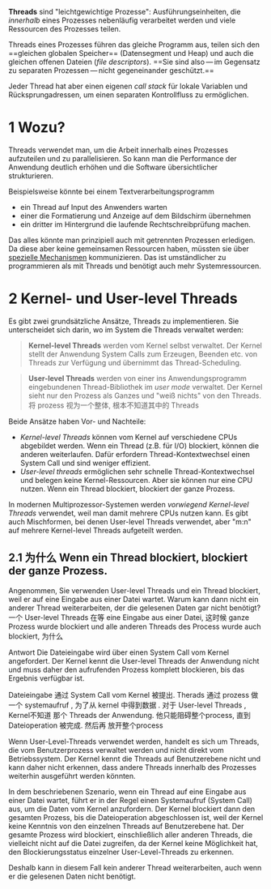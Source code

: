 
**Threads** sind "leichtgewichtige Prozesse": Ausführungseinheiten, die _innerhalb_ eines Prozesses nebenläufig verarbeitet werden und viele Ressourcen des Prozesses teilen.

Threads eines Prozesses führen das gleiche Programm aus, teilen sich den ==gleichen globalen Speicher== (Datensegment und Heap) und auch die gleichen offenen Dateien (_file descriptors_). ==Sie sind also — im Gegensatz zu separaten Prozessen — nicht gegeneinander geschützt.==

Jeder Thread hat aber einen eigenen _call stack_ für lokale Variablen und Rücksprungadressen, um einen separaten Kontrollfluss zu ermöglichen.

# 1 Wozu?

Threads verwendet man, um die Arbeit innerhalb eines Prozesses aufzuteilen und zu parallelisieren. So kann man die Performance der Anwendung deutlich erhöhen und die Software übersichtlicher strukturieren.

Beispielsweise könnte bei einem Textverarbeitungsprogramm
- ein Thread auf Input des Anwenders warten
- einer die Formatierung und Anzeige auf dem Bildschirm übernehmen
- ein dritter im Hintergrund die laufende Rechtschreibprüfung machen.

Das alles könnte man prinzipiell auch mit getrennten Prozessen erledigen. Da diese aber keine gemeinsamen Ressourcen haben, müssten sie über [spezielle Mechanismen](https://moodle.oncampus.de/modules/ir866/onmod/ipc.html) kommunizieren. Das ist umständlicher zu programmieren als mit Threads und benötigt auch mehr Systemressourcen.

# 2 Kernel- und User-level Threads

Es gibt zwei grundsätzliche Ansätze, Threads zu implementieren. Sie unterscheidet sich darin, wo im System die Threads verwaltet werden:

> **Kernel-level Threads** werden vom Kernel selbst verwaltet. Der Kernel stellt der Anwendung System Calls zum Erzeugen, Beenden etc. von Threads zur Verfügung und übernimmt das Thread-Scheduling. 


> **User-level Threads** werden von einer ins Anwendungsprogramm eingebundenen Thread-Bibliothek im _user mode_ verwaltet. Der Kernel sieht nur den Prozess als Ganzes und "weiß nichts" von den Threads.  将 prozess 视为一个整体, 根本不知道其中的 Threads 

Beide Ansätze haben Vor- und Nachteile:
- _Kernel-level Threads_ können vom Kernel auf verschiedene CPUs abgebildet werden. Wenn ein Thread (z.B. für I/O) blockiert, können die anderen weiterlaufen. Dafür erfordern Thread-Kontextwechsel einen System Call und sind weniger effizient.
- _User-level threads_ ermöglichen sehr schnelle Thread-Kontextwechsel und belegen keine Kernel-Ressourcen. Aber sie können nur eine CPU nutzen. Wenn ein Thread blockiert, blockiert der ganze Prozess.

In modernen Multiprozessor-Systemen werden _vorwiegend Kernel-level Threads_ verwendet, weil man damit mehrere CPUs nutzen kann. Es gibt auch Mischformen, bei denen User-level Threads verwendet, aber "m:n" auf mehrere Kernel-level Threads aufgeteilt werden.


## 2.1 为什么 Wenn ein Thread blockiert, blockiert der ganze Prozess.
Angenommen, Sie verwenden User-level Threads und ein Thread blockiert, weil er auf eine Eingabe aus einer Datei wartet. Warum kann dann nicht ein anderer Thread weiterarbeiten, der die gelesenen Daten gar nicht benötigt?
一个 User-level Threads  在等  eine Eingabe aus einer Datei, 这时候 ganze Prozess wurde blockiert und alle anderen Threads des Process wurde auch blockiert, 为什么 

Antwort
Die Dateieingabe wird über einen System Call vom Kernel angefordert. Der Kernel kennt die User-level Threads der Anwendung nicht und muss daher den aufrufenden Prozess komplett blockieren, bis das Ergebnis verfügbar ist.

Dateieingabe 通过 System Call vom Kernel  被提出. Therads 通过 prozess 做一个 systemaufruf , 为了从 kernel 中得到数据 . 
对于 User-level Threads , Kernel不知道 那个 Threads der Anwendung. 他只能阻碍整个process, 直到 Dateioperation 被完成. 然后再 放开整个process 

Wenn User-Level-Threads verwendet werden, handelt es sich um Threads, die vom Benutzerprozess verwaltet werden und nicht direkt vom Betriebssystem. Der Kernel kennt die Threads auf Benutzerebene nicht und kann daher nicht erkennen, dass andere Threads innerhalb des Prozesses weiterhin ausgeführt werden könnten.

In dem beschriebenen Szenario, wenn ein Thread auf eine Eingabe aus einer Datei wartet, führt er in der Regel einen Systemaufruf (System Call) aus, um die Daten vom Kernel anzufordern. Der Kernel blockiert dann den gesamten Prozess, bis die Dateioperation abgeschlossen ist, weil der Kernel keine Kenntnis von den einzelnen Threads auf Benutzerebene hat. Der gesamte Prozess wird blockiert, einschließlich aller anderen Threads, die vielleicht nicht auf die Datei zugreifen, da der Kernel keine Möglichkeit hat, den Blockierungsstatus einzelner User-Level-Threads zu erkennen.

Deshalb kann in diesem Fall kein anderer Thread weiterarbeiten, auch wenn er die gelesenen Daten nicht benötigt.

